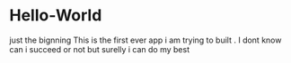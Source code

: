 # Hello-World
just the bignning
This is the first ever app i am trying to built . I dont know can i succeed or not but surelly i can do my best
